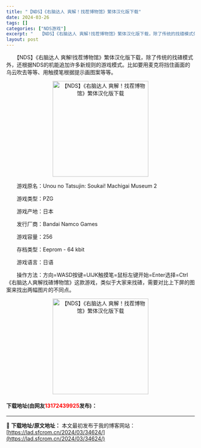 ```yaml
---
title: "【NDS】《右脑达人 爽解！找茬博物馆》繁体汉化版下载"
date: 2024-03-26
tags: []
categories: ["NDS游戏"]
excerpt: "　　【NDS】《右脑达人 爽解!找茬博物馆》繁体汉化版下载，除了传统的找碴模式外，还根据NDS的机能追加许多新规则的游戏模式。比如要用麦克将挡住画面的乌云吹去等等、用触摸笔根据提示画图案等等。 　　游戏原名：Unou no Tatsujin: Soukai! Machigai Museum 2 　　&hellip;"
layout: post
---
```


 <p>　　【NDS】《右脑达人 爽解!找茬博物馆》繁体汉化版下载，除了传统的找碴模式外，还根据NDS的机能追加许多新规则的游戏模式。比如要用麦克将挡住画面的乌云吹去等等、用触摸笔根据提示画图案等等。</p> <p align="center"><img align="" border="0" src="https://lad.sfcrom.cn/wp-content/uploads/2024/03/20240326_66022e807ac02.jpg" width="256" alt="【NDS】《右脑达人 爽解！找茬博物馆》繁体汉化版下载" /></p> <p>　　游戏原名：Unou no Tatsujin: Soukai! Machigai Museum 2</p> <p>　　游戏类型：PZG</p> <p>　　游戏产地：日本</p> <p>　　发行厂商：Bandai Namco Games</p> <p>　　游戏容量：256</p> <p>　　存档类型：Eeprom - 64 kbit</p> <p>　　游戏语言：日语</p> <p>　　操作方法：方向=WASD按键=UIJK触摸笔=鼠标左键开始=Enter选择=Ctrl《右脑达人爽解找碴博物馆》这款游戏，类似于大家来找碴，需要对比上下屏的图案来找出两幅图片的不同点。</p> <p align="center"><img align="" border="0" src="https://lad.sfcrom.cn/wp-content/uploads/2024/03/20240326_66022e80dde73.jpg" width="256" alt="【NDS】《右脑达人 爽解！找茬博物馆》繁体汉化版下载" /></p> <p><h4>下载地址(由网友<font color="red">13172439925</font>发布)：</h4></p> 

---
📖 **下载地址/原文地址：** 本文最初发布于我的博客网站：[https://lad.sfcrom.cn/2024/03/34624/](https://lad.sfcrom.cn/2024/03/34624/)
